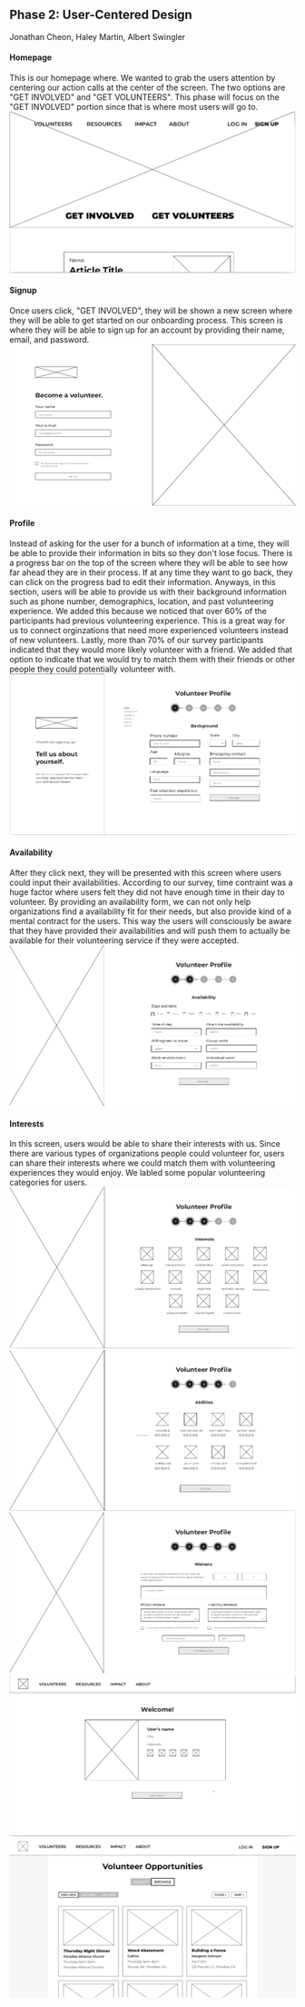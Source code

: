 ## Phase 2: User-Centered Design
Jonathan Cheon, Haley Martin, Albert Swingler  
  
#### Homepage
This is our homepage where. We wanted to grab the users attention by centering our action calls at the center of the screen. The two options are "GET INVOLVED" and "GET VOLUNTEERS". This phase will focus on the "GET INVOLVED" portion since that is where most users will go to. 
![first](../assets/1.png)  
  
#### Signup 
Once users click, "GET INVOLVED", they will be shown a new screen where they will be able to get started on our onboarding process. This screen is where they will be able to sign up for an account by providing their name, email, and password. 
![second](../assets/2.png)  
  
#### Profile
Instead of asking for the user for a bunch of information at a time, they will be able to provide their information in bits so they don't lose focus. There is a progress bar on the top of the screen where they will be able to see how far ahead they are in their process. If at any time they want to go back, they can click on the progress bad to edit their information. Anyways, in this section, users will be able to provide us with their background information such as phone number, demographics, location, and past volunteering experience. We added this because we noticed that over 60% of the participants had previous volunteering experience. This is a great way for us to connect orginzations that need more experienced volunteers instead of new volunteers. Lastly, more than 70% of our survey participants indicated that they would more likely volunteer with a friend. We added that option to indicate that we would try to match them with their friends or other people they could potentially volunteer with. 
![third](../assets/3.png)  
  
#### Availability
After they click next, they will be presented with this screen where users could input their availabilities. According to our survey, time contraint was a huge factor where users felt they did not have enough time in their day to volunteer. By providing an availability form, we can not only help organizations find a availability fit for their needs, but also provide kind of a mental contract for the users. This way the users will consciously be aware that they have provided their availabilities and will push them to actually be available for their volunteering service if they were accepted. 
![fourth](../assets/4.png)  
  
#### Interests
In this screen, users would be able to share their interests with us. Since there are various types of organizations people could volunteer for, users can share their interests where we could match them with volunteering experiences they would enjoy. We labled some popular volunteering categories for users. 
![sixth](../assets/6.png)  
![seventh](../assets/7.png)  
![eighth](../assets/8.png)  
![ninth](../assets/9.png)  
![tenth](../assets/10.png)  
